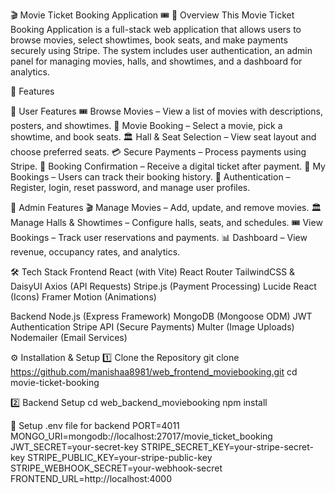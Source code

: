 🎬 Movie Ticket Booking Application 🎟️
📌 Overview
This Movie Ticket Booking Application is a full-stack web application that allows users to browse movies, select showtimes, book seats, and make payments securely using Stripe. The system includes user authentication, an admin panel for managing movies, halls, and showtimes, and a dashboard for analytics.

🚀 Features

🔹 User Features
🎟️ Browse Movies – View a list of movies with descriptions, posters, and showtimes.
🎥 Movie Booking – Select a movie, pick a showtime, and book seats.
🏛️ Hall & Seat Selection – View seat layout and choose preferred seats.
💳 Secure Payments – Process payments using Stripe.
🎫 Booking Confirmation – Receive a digital ticket after payment.
📜 My Bookings – Users can track their booking history.
🔐 Authentication – Register, login, reset password, and manage user profiles.

🔹 Admin Features
🎬 Manage Movies – Add, update, and remove movies.
🏛️ Manage Halls & Showtimes – Configure halls, seats, and schedules.
🎟️ View Bookings – Track user reservations and payments.
📊 Dashboard – View revenue, occupancy rates, and analytics.

🛠️ Tech Stack
Frontend
React (with Vite)
React Router
TailwindCSS & DaisyUI
Axios (API Requests)
Stripe.js (Payment Processing)
Lucide React (Icons)
Framer Motion (Animations)

Backend
Node.js (Express Framework)
MongoDB (Mongoose ODM)
JWT Authentication
Stripe API (Secure Payments)
Multer (Image Uploads)
Nodemailer (Email Services)

⚙️ Installation & Setup
1️⃣ Clone the Repository
git clone https://github.com/manishaa8981/web_frontend_moviebooking.git
cd movie-ticket-booking

2️⃣ Backend Setup
cd web_backend_moviebooking
npm install

📌 Setup .env file for backend
PORT=4011
MONGO_URI=mongodb://localhost:27017/movie_ticket_booking
JWT_SECRET=your-secret-key
STRIPE_SECRET_KEY=your-stripe-secret-key
STRIPE_PUBLIC_KEY=your-stripe-public-key
STRIPE_WEBHOOK_SECRET=your-webhook-secret
FRONTEND_URL=http://localhost:4000
